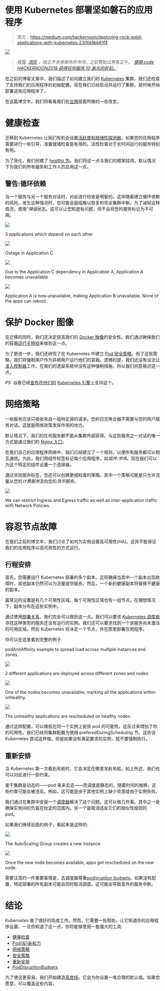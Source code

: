 # 使用 Kubernetes 部署坚如磐石的应用程序

> 原文：<https://medium.com/hackernoon/deploying-rock-solid-applications-with-kubernetes-230fd9bb61f4>

![](img/3f8ffadb4382b4db074f8664a6757e69.png)

> 披露: [*流形*](https://goo.gl/cF8TcH) *，独立开发者服务的市场*，之前赞助过黑客正午。 [*使用 code HACKERNOON2018 获得任何服务 10 美元的折扣。*](https://goo.gl/cF8TcH)

在之前的博客文章中，我们描述了如何建立我们的 [Kubernetes](https://hackernoon.com/tagged/kubernetes) 集群。我们还检查了支持我们的应用程序的初始配置。现在我们已经启动并运行了集群，是时候开始部署这些应用程序了。

在这篇博文中，我们将看看我们在[应用](https://hackernoon.com/tagged/application)层面所做的一些改变。

# 健康检查

迁移到 Kubernetes 让我们有机会设置[活跃度和就绪性探测器](https://kubernetes.io/docs/tasks/configure-pod-container/configure-liveness-readiness-probes/)。如果您的应用程序需要进行一些引导，准备就绪检查是有用的。活性检查对于长时间运行的服务特别有用。

为了简化，我们创建了 [healthz 包](https://github.com/manifoldco/healthz)。我们将这一点与我们的框架挂钩，默认情况下为我们的所有服务和工作人员启用这一点。

## 警告:循环依赖

当一个服务与另一个服务对话时，对此进行检查是明智的。这伴随着建立循环依赖的风险。发生这种情况时，您可能会面临难以恢复的完全集群中断。为了减轻这种情况，使用“*降级*状态。这可以让您知道有问题，但不会将您的服务标记为不可用。

![](img/ef03bbf79485218f327521b2a0614179.png)

3 applications which depend on each other

![](img/71febe6b4a2955808d0e5b995ab5a964.png)

Outage in Application C

![](img/3d06f122b32a8b16759c735cd362a918.png)

Due to the Application C dependency in Application A, Application A becomes unavailable

![](img/0dc085378ff73deaf5970d7045fe1e57.png)

Application A is now unavailable, making Application B unavailable. None of the apps can reboot.

# 保护 Docker 图像

在迁移的同时，我们还决定提高我们的 [Docker 映像](https://docs.docker.com/engine/reference/commandline/images/)的安全性。我们通过确保我们的容器[运行无特权](/@lizrice/non-privileged-containers-based-on-the-scratch-image-a80105d6d341)来做到这一点。

为了更进一步，我们还研究了在 Kubernetes 中建立 [Pod 安全策略](https://kubernetes.io/docs/concepts/policy/pod-security-policy/)。有了这些策略，我们将强制用户作为非根用户运行他们的容器。遗憾的是，我们还没有设法让[准入控制器](https://kubernetes.io/docs/admin/admission-controllers/)工作。在我们的遗留系统中没有这种强制措施，所以我们同意推迟这一点。

*PS:* 谷歌已经[宣布在他们的](https://cloud.google.com/kubernetes-engine/docs/how-to/pod-security-policies) [Kubernetes 引擎](https://cloud.google.com/kubernetes-engine/)上支持这个。

# 网络策略

一些服务应该只接收来自一组特定源的请求。您的日志聚合器不需要与您的用户服务对话。这就是网络政策发挥作用的地方。

默认情况下，我们的任何服务都不能从集群外部获得。与这些服务之一对话的唯一方式是通过我们的 [Nginx 入口](https://github.com/kubernetes/ingress-nginx)。

在我们自己的应用程序网络中，我们已经建立了一个规则，以便所有服务都可以相互通信。为此，我们用组件标签标记每个应用程序，如*组件:市场*。现在我们可以为这个特定的组件设置一个选择器。

通过添加服务标签，您还可以创建更细粒度的策略。其中一个策略可能是只允许流量从您的*计费服务*流向您的*货币服务*。

![](img/374728dbee19faf2cb9a865aa83ad487.png)

We can restrict Ingress and Egress traffic as well as inter-application traffic with Network Policies.

# 容忍节点故障

在我们之前的博文中，我们讨论了如何为实例设置高可用性(HA)。这并不能保证我们的应用程序以高可用性的方式运行。

## 行程安排

首先，您需要运行 Kubernetes 部署的多个副本。这将确保当其中一个副本出现故障时，其他副本仍然可以为流量提供服务。然后，一个新的健康副本将替换不健康的副本。

最常见的设置是有几个可用性区域。每个可用性区域也有一组节点。在理想情况下，副本分布在这些实例中。

通过使用[部署关系](https://kubernetes.io/docs/concepts/configuration/assign-pod-node/#affinity-and-anti-affinity)，我们完全可以做到这一点。我们可以要求 [Kubernetes 调度器](https://kubernetes.io/docs/reference/generated/kube-scheduler/)寻找这种类型的服务还没有运行的实例。我们还可以要求找到一个该服务尚未激活的可用区域。然后 Kubernetes 将决定一个节点，并在那里部署应用程序。

你可以在这里看到完整的例子:

podAntiAffinity example to spread load across multiple instances and zones.

![](img/f528b27a30c5aa1f52ed89d1806b091e.png)

2 different applications are deployed across different zones and nodes

![](img/df266dc2d97d241fe7f32312e148193e.png)

One of the nodes becomes unavailable, marking all the applications within unhealthy.

![](img/0524517b90336f6923404eaa5399ac15.png)

The unhealthy applications are rescheduled on healthy nodes.

通过这样配置，可以降低在同一个实例上安排 pod 的可能性。这反过来增加了你的可用性。我们已经将集群配置为使用 preferedDuringScheduling 节。这告诉 Kubernetes 尝试这样做，但是如果没有满足要求的实例，就不要强制执行。

## 重新安排

当 Kubernetes 第一次看到吊舱时，它会决定在哪里发射吊舱。如上所述，我们也可以对此进行一些约束。

鉴于集群是动态的——pod 来来去去——而调度是静态的，随着时间的推移，这些约束可能会被违反。例如，这可能是由于其他实例上缺少资源或由于实例失败。

我们通过在集群中安装一个[调度器](https://github.com/kubernetes-incubator/descheduler)解决了这个问题。这可以做几件事。其中之一是确保实例间的负载在给定的范围内。另一个是取消违反它们的相似性规则的 pod。

如果我们继续前面的例子，看起来是这样的:

![](img/419a811be0f9956d4ff93c591af7ecf3.png)

The AutoScaling Group creates a new instance

![](img/1b0e76d83af81b57bf841bb5203cb717.png)

Once the new node becomes available, apps get rescheduled on the new node.

需要注意的一件重要事情是，去调度器尊重[podisruption budgets](https://kubernetes.io/docs/concepts/workloads/pods/disruptions/)。如果没有配置，特定部署的所有副本可能会同时取消调度。这可能会导致意外的服务中断。

# 结论

Kubernetes 做了很好的现成工作。然而，它需要一些帮助，让它知道你的应用程序设置。一旦你知道了这一点，你将能够使用一套强大的工具:

*   [健康检查](https://kubernetes.io/docs/tasks/configure-pod-container/configure-liveness-readiness-probes/)
*   [Pod(反)亲和力](https://kubernetes.io/docs/concepts/configuration/assign-pod-node/#affinity-and-anti-affinity)
*   [网络策略](https://kubernetes.io/docs/concepts/services-networking/network-policies/)
*   [安全策略](https://kubernetes.io/docs/concepts/policy/pod-security-policy/)
*   [重新安排](https://github.com/kubernetes-incubator/descheduler)
*   [PodDisruptionBudgets](https://kubernetes.io/docs/concepts/workloads/pods/disruptions/)

为了使这更容易，我们开始建造[高度线](https://heighliner.com/)。它会为你设置一堆合理的默认值。如果您愿意，可以覆盖这些内容。